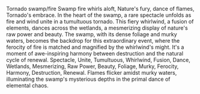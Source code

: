 Tornado swamp/fire
Swamp fire whirls aloft,
Nature's fury, dance of flames,
Tornado's embrace.
In the heart of the swamp, a rare spectacle unfolds as fire and wind unite in a tumultuous tornado. This fiery whirlwind, a fusion of elements, dances across the wetlands, a mesmerizing display of nature's raw power and beauty. The swamp, with its dense foliage and murky waters, becomes the backdrop for this extraordinary event, where the ferocity of fire is matched and magnified by the whirlwind's might. It's a moment of awe-inspiring harmony between destruction and the natural cycle of renewal.
Spectacle, Unite, Tumultuous, Whirlwind, Fusion, Dance, Wetlands, Mesmerizing, Raw Power, Beauty, Foliage, Murky, Ferocity, Harmony, Destruction, Renewal.
Flames flicker amidst murky waters, illuminating the swamp's mysterious depths in the primal dance of elemental chaos.
